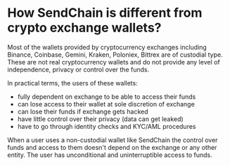 # How SendChain is different from crypto exchange wallets?

Most of the wallets provided by cryptocurrency exchanges including Binance, Coinbase, Gemini, Kraken, Poloniex, Bittrex are of custodial type. These are not real cryptocurrency wallets and do not provide any level of independence, privacy or control over the funds.

In practical terms, the users of these wallets:

- fully dependent on exchange to be able to access their funds
- can lose access to their wallet at sole discretion of exchange
- can lose their funds if exchange gets hacked
- have little control over their privacy (data can get leaked)
- have to go through identity checks and KYC/AML procedures

When a user uses a non-custodial wallet like SendChain the control over funds and access to them doesn't depend on the exchange or any other entity. The user has unconditional and uninterruptible access to funds.

